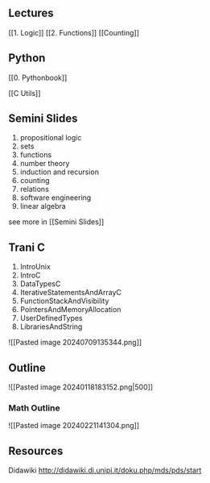 ## Lectures
[[1. Logic]]
[[2. Functions]]
[[Counting]]
## Python
[[0. Pythonbook]]

[[C Utils]]
## Semini Slides

1. propositional logic
2. sets
3. functions
4. number theory
5. induction and recursion
6. counting
7. relations
8. software engineering
9. linear algebra

see more in [[Semini Slides]]
## Trani C

1. IntroUnix
2. IntroC
3. DataTypesC
4. IterativeStatementsAndArrayC
5. FunctionStackAndVisibility
6. PointersAndMemoryAllocation
7. UserDefinedTypes
8. LibrariesAndString

![[Pasted image 20240709135344.png]]

## Outline

![[Pasted image 20240118183152.png|500]]

### Math Outline

![[Pasted image 20240221141304.png]]
## Resources
Didawiki
http://didawiki.di.unipi.it/doku.php/mds/pds/start




